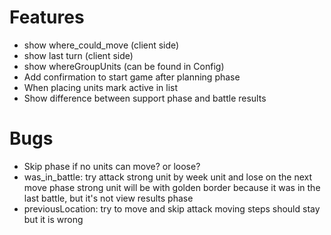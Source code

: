Features
=======
- show where_could_move (client side)
- show last turn (client side)
- show whereGroupUnits (can be found in Config)
- Add confirmation to start game after planning phase
- When placing units mark active in list
- Show difference between support phase and battle results

Bugs
=======
- Skip phase if no units can move? or loose?
- was_in_battle:
  try attack strong unit by week unit and lose
  on the next move phase strong unit will be with golden border
  because it was in the last battle, but it's not view results phase
- previousLocation:
  try to move and skip attack
  moving steps should stay but it is wrong
